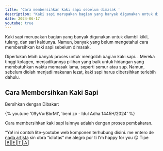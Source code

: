 ```yaml
---
title: 'Cara membersihkan kaki sapi sebelum dimasak '
description: "Kaki sapi merupakan bagian yang banyak digunakan untuk diambil kikil, tulang, dan sari kaldunya. Namun, banyak yang belum mengetahui cara membersihkan kaki sapi sebelum dimasak."
date: 2024-06-17
youtube: true
---
```


Kaki sapi merupakan bagian yang banyak digunakan untuk diambil kikil, tulang, dan sari kaldunya. Namun, banyak yang belum mengetahui cara membersihkan kaki sapi sebelum dimasak.

Diperlukan lebih banyak proses untuk mengolah bagian kaki sapi. .
Mereka tinggi kolagen, menjadikannya pilihan yang baik untuk hidangan yang membutuhkan waktu memasak lama, seperti semur atau sup. Namun, sebelum diolah menjadi makanan lezat, kaki sapi harus dibersihkan terlebih dahulu.

## Cara Membersihkan Kaki Sapi
Bersihkan dengan Dibakar:

{% youtube '09yVurBbrMI', 'beni zo - Idul Adha 1445H/2024' %}

Cara membersihkan kaki sapi lainnya adalah dengan proses pembakaran.

“Ya! ini contoh lite-youtube web komponen terhubung disini.
me entero de nada
artista sin obra
“idiotas“
me alegro por ti
I'm happy for you 😛
Tipe 🄱🄴🅃🄰
